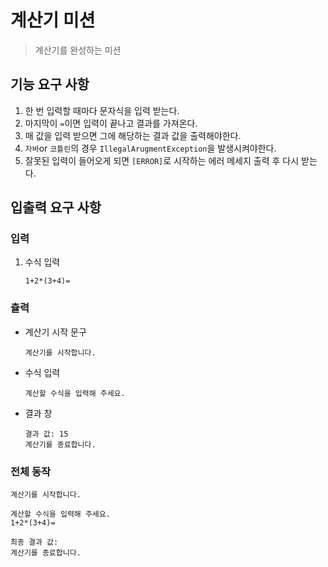 # 계산기 미션
> 계산기를 완성하는 미션

## 기능 요구 사항
1. 한 번 입력할 때마다 문자식을 입력 받는다.
2. 마지막이 `=`이면 입력이 끝나고 결과를 가져온다.
3. 매 값을 입력 받으면 그에 해당하는 결과 값을 출력해야한다.
4. `자바`or `코틀린`의 경우 `IllegalArugmentException`을 발생시켜야한다.
5. 잘못된 입력이 들어오게 되면 `[ERROR]`로 시작하는 에러 메세지 출력 후 다시 받는다.

## 입출력 요구 사항

### 입력

1. 수식 입력
    ```
    1+2*(3+4)=
    ```

### 츌력
- 계산기 시작 문구
    ```
    계산기를 시작합니다.  
    ```
- 수식 입력
    ```
    계산할 수식을 입력해 주세요.
    ```
- 결과 창
    ```
    결과 값: 15
    계산기를 종료합니다.
    ```

### 전체 동작
```
계산기를 시작합니다.

계산할 수식을 입력해 주세요.
1+2*(3+4)=

최종 결과 값: 
계산기를 종료합니다.
```